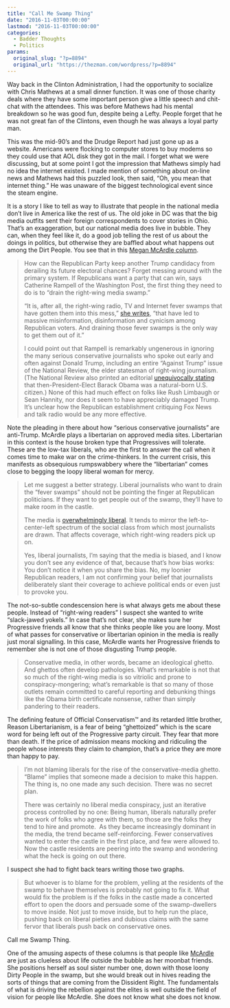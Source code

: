 ```yaml
---
title: "Call Me Swamp Thing"
date: "2016-11-03T00:00:00"
lastmod: "2016-11-03T00:00:00"
categories:
  - Badder Thoughts
  - Politics
params:
  original_slug: "?p=8894"
  original_url: "https://thezman.com/wordpress/?p=8894"
---
```


Way back in the Clinton Administration, I had the opportunity to
socialize with Chris Mathews at a small dinner function. It was one of
those charity deals where they have some important person give a little
speech and chit-chat with the attendees. This was before Mathews had his
mental breakdown so he was good fun, despite being a Lefty. People
forget that he was not great fan of the Clintons, even though he was
always a loyal party man.

This was the mid-90’s and the Drudge Report had just gone up as a
website. Americans were flocking to computer stores to buy modems so
they could use that AOL disk they got in the mail. I forget what we were
discussing, but at some point I got the impression that Mathews simply
had no idea the internet existed. I made mention of something about
on-line news and Mathews had this puzzled look, then said, “Oh, you mean
that internet thing.” He was unaware of the biggest technological event
since the steam engine.

It is a story I like to tell as way to illustrate that people in the
national media don’t live in America like the rest of us. The old joke
in DC was that the big media outfits sent their foreign correspondents
to cover stories in Ohio. That’s an exaggeration, but our national media
does live in bubble. They can, when they feel like it, do a good job
telling the rest of us about the doings in politics, but otherwise they
are baffled about what happens out among the Dirt People. You see that
in this <a
href="https://www.bloomberg.com/view/articles/2016-10-27/bring-the-right-wing-into-the-mainstream-media"
target="_blank">Megan McArdle column</a>.

> How can the Republican Party keep another Trump candidacy from
> derailing its future electoral chances? Forget messing around with the
> primary system. If Republicans want a party that can win, says
> Catherine Rampell of the Washington Post, the first thing they need to
> do is to “drain the right-wing media swamp.”
>
> “It is, after all, the right-wing radio, TV and Internet fever swamps
> that have gotten them into this mess,” <a
> href="https://www.washingtonpost.com/opinions/want-to-save-the-republican-party-drain-the-right-wing-media-swamp/2016/10/24/f4a4e0f6-9a25-11e6-9980-50913d68eacb_story.html?utm_term=.9f1fe79c6c99"
> data-web-url="https://www.washingtonpost.com/opinions/want-to-save-the-republican-party-drain-the-right-wing-media-swamp/2016/10/24/f4a4e0f6-9a25-11e6-9980-50913d68eacb_story.html?utm_term=.9f1fe79c6c99">she
> writes</a>, “that have led to massive misinformation, disinformation
> and cynicism among Republican voters. And draining those fever swamps
> is the only way to get them out of it.”
>
> I could point out that Rampell is remarkably ungenerous in ignoring
> the many serious conservative journalists who spoke out early and
> often against Donald Trump, including an entire “Against Trump” issue
> of the National Review, the elder statesman of right-wing journalism.
> (The National Review also printed an
> editorial <a href="http://www.nationalreview.com/article/227954"
> data-web-url="http://www.nationalreview.com/article/227954">unequivocally
> stating</a> that then-President-Elect Barack Obama was a natural-born
> U.S. citizen.) None of this had much effect on folks like Rush
> Limbaugh or Sean Hannity, nor does it seem to have appreciably damaged
> Trump. It’s unclear how the Republican establishment critiquing Fox
> News and talk radio would be any more effective.

Note the pleading in there about how “serious conservative journalists”
are anti-Trump. McArdle plays a libertarian on approved media sites.
Libertarian in this context is the house broken type that Progressives
will tolerate. These are the low-tax liberals, who are the first to
answer the call when it comes time to make war on the crime-thinkers. In
the current crisis, this manifests as obsequious rumpswabbery where the
“libertarian” comes close to begging the loopy liberal woman for mercy.

> Let me suggest a better strategy. Liberal journalists who want to
> drain the “fever swamps” should not be pointing the finger at
> Republican politicians. If they want to get people out of the swamp,
> they’ll have to make room in the castle.
>
> The media is <a
> href="http://www.slate.com/articles/news_and_politics/press_box/2008/10/the_liberal_media_and_how_to_stop_it.html"
> data-web-url="http://www.slate.com/articles/news_and_politics/press_box/2008/10/the_liberal_media_and_how_to_stop_it.html">overwhelmingly
> liberal</a>. It tends to mirror the left-to-center-left spectrum of
> the social class from which most journalists are drawn. That affects
> coverage, which right-wing readers pick up on.
>
> Yes, liberal journalists, I’m saying that the media is biased, and I
> know you don’t see any evidence of that, because that’s how bias
> works: You don’t notice it when you share the bias. No, my loonier
> Republican readers, I am not confirming your belief that journalists
> deliberately slant their coverage to achieve political ends or even
> just to provoke you.

The not-so-subtle condescension here is what always gets me about these
people. Instead of “right-wing readers” I suspect she wanted to write
“slack-jawed yokels.” In case that’s not clear, she makes sure her
Progressive friends all know that she thinks people like you are loony.
Most of what passes for conservative or libertarian opinion in the media
is really just moral signalling. In this case, McArdle wants her
Progressive friends to remember she is not one of those disgusting Trump
people.

> Conservative media, in other words, became an ideological ghetto. And
> ghettos often develop pathologies. What’s remarkable is not that so
> much of the right-wing media is so vitriolic and prone to
> conspiracy-mongering; what’s remarkable is that so many of those
> outlets remain committed to careful reporting and debunking things
> like the Obama birth certificate nonsense, rather than simply
> pandering to their readers.

The defining feature of Official Conservatism™ and its retarded little
brother, Reason Libertarianism, is a fear of being “ghettoized” which is
the scare word for being left out of the Progressive party circuit. They
fear that more than death. If the price of admission means mocking and
ridiculing the people whose interests they claim to champion, that’s a
price they are more than happy to pay.

> I’m not blaming liberals for the rise of the conservative-media
> ghetto. “Blame” implies that someone made a decision to make this
> happen. The thing is, no one made any such decision. There was no
> secret plan.
>
> There was certainly no liberal media conspiracy, just an iterative
> process controlled by no one: Being human, liberals naturally prefer
> the work of folks who agree with them, so those are the folks they
> tend to hire and promote.  As they became increasingly dominant in the
> media, the trend became self-reinforcing. Fewer conservatives wanted
> to enter the castle in the first place, and few were allowed to. Now
> the castle residents are peering into the swamp and wondering what the
> heck is going on out there.

I suspect she had to fight back tears writing those two graphs.

> But whoever is to blame for the problem, yelling at the residents of
> the swamp to behave themselves is probably not going to fix it. What
> would fix the problem is if the folks in the castle made a concerted
> effort to open the doors and persuade some of the swamp-dwellers to
> move inside. Not just to move inside, but to help run the place,
> pushing back on liberal pieties and dubious claims with the same
> fervor that liberals push back on conservative ones.

Call me Swamp Thing.

One of the amusing aspects of these columns is that people like
<a href="https://en.wikipedia.org/wiki/Megan_McArdle"
target="_blank">McArdle</a> are just as clueless about life outside the
bubble as her moonbat friends. She positions herself as soul sister
number one, down with those loony Dirty People in the swamp, but she
would break out in hives reading the sorts of things that are coming
from the Dissident Right. The fundamentals of what is driving the
rebellion against the elites is well outside the field of vision for
people like McArdle. She does not know what she does not know.
